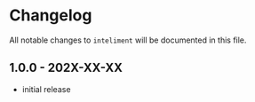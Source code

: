 # Changelog

All notable changes to `inteliment` will be documented in this file.

## 1.0.0 - 202X-XX-XX

- initial release
